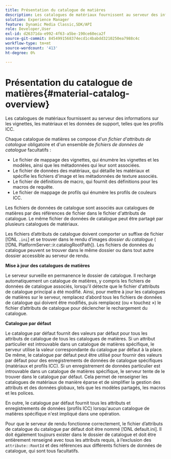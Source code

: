 ```yaml
---
title: Présentation du catalogue de matières
description: Les catalogues de matériaux fournissent au serveur des informations sur les vignettes, les matériaux et les données de support, telles que les profils ICC.
solution: Experience Manager
feature: Dynamic Media Classic,SDK/API
role: Developer,User
exl-id: d26371da-e992-4f63-a5be-190ce60eca2f
source-git-commit: 8454991568374ecd1c4babdd3210250ea7988c4c
workflow-type: tm+mt
source-wordcount: '413'
ht-degree: 0%

---
```


# Présentation du catalogue de matières{#material-catalog-overview}

Les catalogues de matériaux fournissent au serveur des informations sur les vignettes, les matériaux et les données de support, telles que les profils ICC.

Chaque catalogue de matières se compose d&#39;un *fichier d&#39;attributs de catalogue* obligatoire et d&#39;un ensemble de *fichiers de données de catalogue* facultatifs :

* Le fichier de mappage des vignettes, qui énumère les vignettes et les modèles, ainsi que les métadonnées qui leur sont associées.
* Le fichier de données des matériaux, qui détaille les matériaux et spécifie les fichiers d&#39;image et les métadonnées de texture associés.
* Le fichier de définitions de macro, qui fournit des définitions pour les macros de requête.
* Le fichier de mappage de profils qui énumère les profils de couleurs ICC.

Les fichiers de données de catalogue sont associés aux catalogues de matières par des références de fichier dans le fichier d&#39;attributs de catalogue. Le même fichier de données de catalogue peut être partagé par plusieurs catalogues de matériaux.

Les fichiers d’attributs de catalogue doivent comporter un suffixe de fichier [!DNL `.ini`] et se trouver dans le rendu d’images *dossier du catalogue* ( [!DNL PlatformServer::ir.catalogRootPath]). Les fichiers de données du catalogue peuvent se trouver dans le même dossier ou dans tout autre dossier accessible au serveur de rendu.

**Mise à jour des catalogues de matières**

Le serveur surveille en permanence le dossier de catalogue. Il recharge automatiquement un catalogue de matières, y compris les fichiers de données de catalogue associés, lorsqu&#39;il détecte que le fichier d&#39;attributs de catalogue principal a été modifié. Ainsi, pour mettre à jour les catalogues de matières sur le serveur, remplacez d’abord tous les fichiers de données de catalogue qui doivent être modifiés, puis remplacez (ou « touchez ») le fichier d’attributs de catalogue pour déclencher le rechargement du catalogue.

**Catalogue par défaut**

Le catalogue par défaut fournit des valeurs par défaut pour tous les attributs de catalogue de tous les catalogues de matières. Si un attribut particulier est introuvable dans un catalogue de matières spécifique, le serveur utilise la valeur correspondante du catalogue par défaut à la place. De même, le catalogue par défaut peut être utilisé pour fournir des valeurs par défaut pour des enregistrements de données de catalogue spécifiques (matériaux et profils ICC). Si un enregistrement de données particulier est introuvable dans un catalogue de matières spécifique, le serveur tente de le trouver dans le catalogue par défaut. Cela permet de renseigner les catalogues de matériaux de manière éparse et de simplifier la gestion des attributs et des données globaux, tels que les modèles partagés, les macros et les polices.

En outre, le catalogue par défaut fournit tous les attributs et enregistrements de données (profils ICC) lorsqu&#39;aucun catalogue de matières spécifique n&#39;est impliqué dans une opération.

Pour que le serveur de rendu fonctionne correctement, le fichier d’attributs de catalogue du catalogue par défaut doit être nommé [!DNL default.ini]. Il doit également toujours exister dans le dossier de catalogue et doit être entièrement renseigné avec tous les attributs requis, à l’exclusion des `attribute::RootId` et des références aux différents fichiers de données de catalogue, qui sont tous facultatifs.

<!-- **See also**

`PlatformServer::ir.catalogRootPath` -->
